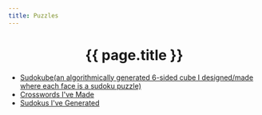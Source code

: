 ```yaml
---
title: Puzzles
---
```


<head>
		<meta charset="utf-8">
		<meta name="viewport" content="width=device-width, initial-scale = 1.0, maximum-scale=1.0, user-scalable=no" />
		<meta property="og:description" content="Personal perfolio website of Steven Sawtelle">
		<meta property="og:site_name" content="Steven Sawtelle" />
		<title>Steven Sawtelle - Puzzles</title>
		<link rel="stylesheet" type="text/css" href="../css/style.css">
</head>

# <center>{{ page.title }}</center>

<ul>
    <li>
        <a href="/puzzles/sudokube/sudokube" class="nav">Sudokube(an algorithmically generated 6-sided cube I designed/made where each face is a sudoku puzzle)</a>
    </li>
    <li>
        <a href="/puzzles/crosswords" class="nav">Crosswords I've Made</a>
    </li>
    <li>
        <a href="/puzzles/sudokus" class="nav">Sudokus I've Generated</a>
    </li>
</ul>
